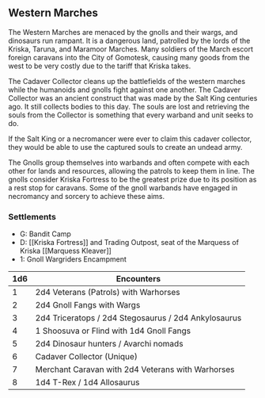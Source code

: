 ## Western Marches
The Western Marches are menaced by the gnolls and their wargs, and dinosaurs run rampant. It is a dangerous land, patrolled by the lords of the Kriska, Taruna, and Maramoor Marches. Many soldiers of the March escort foreign caravans into the City of Gomotesk, causing many goods from the west to be very costly due to the tariff that Kriska takes. 

The Cadaver Collector cleans up the battlefields of the western marches while the humanoids and gnolls fight against one another. The Cadaver Collector was an ancient construct that was made by the Salt King centuries ago. It still collects bodies to this day. The souls are lost and retrieving the souls from the Collector is something that every warband and unit seeks to do. 

If the Salt King or a necromancer were ever to claim this cadaver collector, they would be able to use the captured souls to create an undead army. 

The Gnolls group themselves into warbands and often compete with each other for lands and resources, allowing the patrols to keep them in line. The gnolls consider Kriska Fortress to be the greatest prize due to its position as a rest stop for caravans. Some of the gnoll warbands have engaged in necromancy and sorcery to achieve these aims. 

### Settlements
- G: Bandit Camp
- D: [[Kriska Fortress]] and Trading Outpost, seat of the Marquess of Kriska [[Marquess Kleaver]]
- 1: Gnoll Wargriders Encampment

| 1d6 | Encounters                                           |
| --- | ---------------------------------------------------- |
| 1   | 2d4 Veterans (Patrols) with Warhorses                |
| 2   | 2d4 Gnoll Fangs with Wargs                           |
| 3   | 2d4 Triceratops / 2d4 Stegosaurus / 2d4 Ankylosaurus |
| 4   | 1 Shoosuva or Flind with 1d4 Gnoll Fangs             |
| 5   | 2d4 Dinosaur hunters / Avarchi nomads                |
| 6   | Cadaver Collector (Unique)                           |
| 7   | Merchant Caravan with 2d4 Veterans with Warhorses    |
| 8   | 1d4 T-Rex / 1d4 Allosaurus                           |
